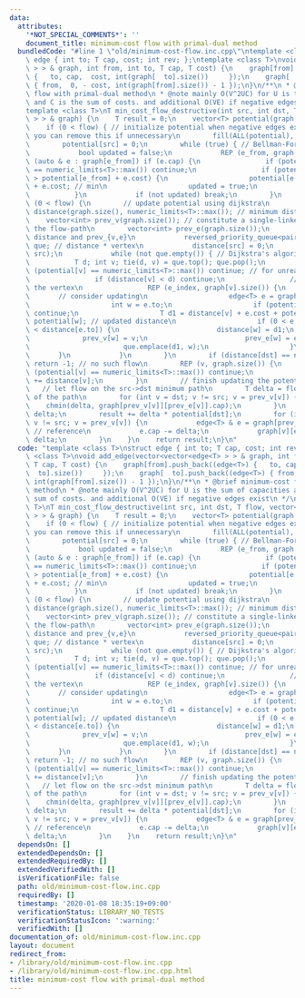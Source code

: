 ```yaml
---
data:
  attributes:
    '*NOT_SPECIAL_COMMENTS*': ''
    document_title: minimum-cost flow with primal-dual method
  bundledCode: "#line 1 \"old/minimum-cost-flow.inc.cpp\"\ntemplate <class T>\nstruct\
    \ edge { int to; T cap, cost; int rev; };\ntemplate <class T>\nvoid add_edge(vector<vector<edge<T>\
    \ > > & graph, int from, int to, T cap, T cost) {\n    graph[from].push_back((edge<T>)\
    \ {   to, cap,  cost, int(graph[  to].size())     });\n    graph[  to].push_back((edge<T>)\
    \ { from,  0, - cost, int(graph[from].size()) - 1 });\n}\n/**\n * @brief minimum-cost\
    \ flow with primal-dual method\n * @note mainly O(V^2UC) for U is the sum of capacities\
    \ and C is the sum of costs. and additional O(VE) if negative edges exist\n */\n\
    template <class T>\nT min_cost_flow_destructive(int src, int dst, T flow, vector<vector<edge<T>\
    \ > > & graph) {\n    T result = 0;\n    vector<T> potential(graph.size());\n\
    \    if (0 < flow) { // initialize potential when negative edges exist (slow).\
    \ you can remove this if unnecessary\n        fill(ALL(potential), numeric_limits<T>::max());\n\
    \        potential[src] = 0;\n        while (true) { // Bellman-Ford algorithm\n\
    \            bool updated = false;\n            REP (e_from, graph.size()) for\
    \ (auto & e : graph[e_from]) if (e.cap) {\n                if (potential[e_from]\
    \ == numeric_limits<T>::max()) continue;\n                if (potential[e.to]\
    \ > potential[e_from] + e.cost) {\n                    potential[e.to] = potential[e_from]\
    \ + e.cost; // min\n                    updated = true;\n                }\n \
    \           }\n            if (not updated) break;\n        }\n    }\n    while\
    \ (0 < flow) {\n        // update potential using dijkstra\n        vector<T>\
    \ distance(graph.size(), numeric_limits<T>::max()); // minimum distance\n    \
    \    vector<int> prev_v(graph.size()); // constitute a single-linked-list represents\
    \ the flow-path\n        vector<int> prev_e(graph.size());\n        { // initialize\
    \ distance and prev_{v,e}\n            reversed_priority_queue<pair<T, int> >\
    \ que; // distance * vertex\n            distance[src] = 0;\n            que.emplace(0,\
    \ src);\n            while (not que.empty()) { // Dijkstra's algorithm\n     \
    \           T d; int v; tie(d, v) = que.top(); que.pop();\n                if\
    \ (potential[v] == numeric_limits<T>::max()) continue; // for unreachable nodes\n\
    \                if (distance[v] < d) continue;\n                // look round\
    \ the vertex\n                REP (e_index, graph[v].size()) {\n             \
    \       // consider updating\n                    edge<T> e = graph[v][e_index];\n\
    \                    int w = e.to;\n                    if (potential[w] == numeric_limits<T>::max())\
    \ continue;\n                    T d1 = distance[v] + e.cost + potential[v] -\
    \ potential[w]; // updated distance\n                    if (0 < e.cap and d1\
    \ < distance[e.to]) {\n                        distance[w] = d1;\n           \
    \             prev_v[w] = v;\n                        prev_e[w] = e_index;\n \
    \                       que.emplace(d1, w);\n                    }\n         \
    \       }\n            }\n        }\n        if (distance[dst] == numeric_limits<T>::max())\
    \ return -1; // no such flow\n        REP (v, graph.size()) {\n            if\
    \ (potential[v] == numeric_limits<T>::max()) continue;\n            potential[v]\
    \ += distance[v];\n        }\n        // finish updating the potential\n     \
    \   // let flow on the src->dst minimum path\n        T delta = flow; // capacity\
    \ of the path\n        for (int v = dst; v != src; v = prev_v[v]) {\n        \
    \    chmin(delta, graph[prev_v[v]][prev_e[v]].cap);\n        }\n        flow -=\
    \ delta;\n        result += delta * potential[dst];\n        for (int v = dst;\
    \ v != src; v = prev_v[v]) {\n            edge<T> & e = graph[prev_v[v]][prev_e[v]];\
    \ // reference\n            e.cap -= delta;\n            graph[v][e.rev].cap +=\
    \ delta;\n        }\n    }\n    return result;\n}\n"
  code: "template <class T>\nstruct edge { int to; T cap, cost; int rev; };\ntemplate\
    \ <class T>\nvoid add_edge(vector<vector<edge<T> > > & graph, int from, int to,\
    \ T cap, T cost) {\n    graph[from].push_back((edge<T>) {   to, cap,  cost, int(graph[\
    \  to].size())     });\n    graph[  to].push_back((edge<T>) { from,  0, - cost,\
    \ int(graph[from].size()) - 1 });\n}\n/**\n * @brief minimum-cost flow with primal-dual\
    \ method\n * @note mainly O(V^2UC) for U is the sum of capacities and C is the\
    \ sum of costs. and additional O(VE) if negative edges exist\n */\ntemplate <class\
    \ T>\nT min_cost_flow_destructive(int src, int dst, T flow, vector<vector<edge<T>\
    \ > > & graph) {\n    T result = 0;\n    vector<T> potential(graph.size());\n\
    \    if (0 < flow) { // initialize potential when negative edges exist (slow).\
    \ you can remove this if unnecessary\n        fill(ALL(potential), numeric_limits<T>::max());\n\
    \        potential[src] = 0;\n        while (true) { // Bellman-Ford algorithm\n\
    \            bool updated = false;\n            REP (e_from, graph.size()) for\
    \ (auto & e : graph[e_from]) if (e.cap) {\n                if (potential[e_from]\
    \ == numeric_limits<T>::max()) continue;\n                if (potential[e.to]\
    \ > potential[e_from] + e.cost) {\n                    potential[e.to] = potential[e_from]\
    \ + e.cost; // min\n                    updated = true;\n                }\n \
    \           }\n            if (not updated) break;\n        }\n    }\n    while\
    \ (0 < flow) {\n        // update potential using dijkstra\n        vector<T>\
    \ distance(graph.size(), numeric_limits<T>::max()); // minimum distance\n    \
    \    vector<int> prev_v(graph.size()); // constitute a single-linked-list represents\
    \ the flow-path\n        vector<int> prev_e(graph.size());\n        { // initialize\
    \ distance and prev_{v,e}\n            reversed_priority_queue<pair<T, int> >\
    \ que; // distance * vertex\n            distance[src] = 0;\n            que.emplace(0,\
    \ src);\n            while (not que.empty()) { // Dijkstra's algorithm\n     \
    \           T d; int v; tie(d, v) = que.top(); que.pop();\n                if\
    \ (potential[v] == numeric_limits<T>::max()) continue; // for unreachable nodes\n\
    \                if (distance[v] < d) continue;\n                // look round\
    \ the vertex\n                REP (e_index, graph[v].size()) {\n             \
    \       // consider updating\n                    edge<T> e = graph[v][e_index];\n\
    \                    int w = e.to;\n                    if (potential[w] == numeric_limits<T>::max())\
    \ continue;\n                    T d1 = distance[v] + e.cost + potential[v] -\
    \ potential[w]; // updated distance\n                    if (0 < e.cap and d1\
    \ < distance[e.to]) {\n                        distance[w] = d1;\n           \
    \             prev_v[w] = v;\n                        prev_e[w] = e_index;\n \
    \                       que.emplace(d1, w);\n                    }\n         \
    \       }\n            }\n        }\n        if (distance[dst] == numeric_limits<T>::max())\
    \ return -1; // no such flow\n        REP (v, graph.size()) {\n            if\
    \ (potential[v] == numeric_limits<T>::max()) continue;\n            potential[v]\
    \ += distance[v];\n        }\n        // finish updating the potential\n     \
    \   // let flow on the src->dst minimum path\n        T delta = flow; // capacity\
    \ of the path\n        for (int v = dst; v != src; v = prev_v[v]) {\n        \
    \    chmin(delta, graph[prev_v[v]][prev_e[v]].cap);\n        }\n        flow -=\
    \ delta;\n        result += delta * potential[dst];\n        for (int v = dst;\
    \ v != src; v = prev_v[v]) {\n            edge<T> & e = graph[prev_v[v]][prev_e[v]];\
    \ // reference\n            e.cap -= delta;\n            graph[v][e.rev].cap +=\
    \ delta;\n        }\n    }\n    return result;\n}\n"
  dependsOn: []
  extendedDependsOn: []
  extendedRequiredBy: []
  extendedVerifiedWith: []
  isVerificationFile: false
  path: old/minimum-cost-flow.inc.cpp
  requiredBy: []
  timestamp: '2020-01-08 18:35:19+09:00'
  verificationStatus: LIBRARY_NO_TESTS
  verificationStatusIcon: ':warning:'
  verifiedWith: []
documentation_of: old/minimum-cost-flow.inc.cpp
layout: document
redirect_from:
- /library/old/minimum-cost-flow.inc.cpp
- /library/old/minimum-cost-flow.inc.cpp.html
title: minimum-cost flow with primal-dual method
---
```

